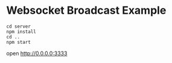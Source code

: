 Websocket Broadcast Example
========================


    cd server
    npm install
    cd ..
    npm start

open http://0.0.0.0:3333
